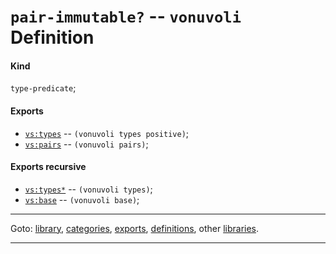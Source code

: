 

<a id='definition__vonuvoli__pair-immutable_3f'></a>

# `pair-immutable?` -- `vonuvoli` Definition


<a id='definition__vonuvoli__pair-immutable_3f__kind'></a>

#### Kind

`type-predicate`;


<a id='definition__vonuvoli__pair-immutable_3f__exports'></a>

#### Exports

 * [`vs:types`](../../vonuvoli/exports/vs_3a_types.md#export__vonuvoli__vs_3a_types) -- `(vonuvoli types positive)`;
 * [`vs:pairs`](../../vonuvoli/exports/vs_3a_pairs.md#export__vonuvoli__vs_3a_pairs) -- `(vonuvoli pairs)`;


<a id='definition__vonuvoli__pair-immutable_3f__exports-recursive'></a>

#### Exports recursive

 * [`vs:types*`](../../vonuvoli/exports/vs_3a_types_2a.md#export__vonuvoli__vs_3a_types_2a) -- `(vonuvoli types)`;
 * [`vs:base`](../../vonuvoli/exports/vs_3a_base.md#export__vonuvoli__vs_3a_base) -- `(vonuvoli base)`;

----

Goto: [library](../../vonuvoli/_index.md#library__vonuvoli), [categories](../../vonuvoli/categories/_index.md#toc__vonuvoli__categories), [exports](../../vonuvoli/exports/_index.md#toc__vonuvoli__exports), [definitions](../../vonuvoli/definitions/_index.md#toc__vonuvoli__definitions), other [libraries](../../_libraries.md#toc__libraries).

----

